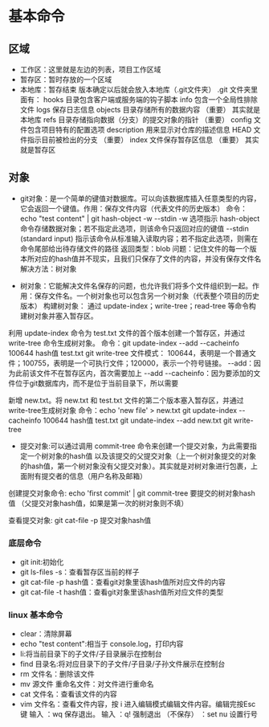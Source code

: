 # 基本命令

## 区域

- 工作区：这里就是左边的列表，项目工作区域
- 暂存区：暂时存放的一个区域
- 本地库：暂存结束 版本确定以后就会放入本地库（.git文件夹）
.git 文件夹里面有：
hooks 目录包含客户端或服务端的钩子脚本
info 包含一个全局性排除文件
logs 保存日志信息
objects 目录存储所有的数据内容  （重要） 其实就是本地库
refs 目录存储指向数据（分支）的提交对象的指针  （重要）
config 文件包含项目特有的配置选项
description 用来显示对仓库的描述信息
HEAD 文件指示目前被检出的分支  （重要）
index 文件保存暂存区信息  （重要）  其实就是暂存区

## 对象

- git对象：是一个简单的键值对数据库。可以向该数据库插入任意类型的内容，它会返回一个键值。作用：保存文件内容（代表文件的历史版本）
命令：echo "test content" | git hash-object -w --stdin
-w 选项指示 hash-object 命令存储数据对象；若不指定此选项，则该命令只返回对应的键值
--stdin (standard input) 指示该命令从标准输入读取内容；若不指定此选项，则需在命令尾部给出待存储文件的路径
返回类型：blob
问题：记住文件的每一个版本所对应的hash值并不现实，且我们只保存了文件的内容，并没有保存文件名
解决方法：树对象

- 树对象：它能解决文件名保存的问题，也允许我们将多个文件组织到一起。作用：保存文件名。一个树对象也可以包含另一个树对象（代表整个项目的历史版本）
构建树对象： 通过 update-index；write-tree；read-tree 等命令构建树对象并塞入暂存区。

利用 update-index 命令为 test.txt 文件的首个版本创建一个暂存区，并通过 write-tree 命令生成树对象。
命令：git update-index --add --cacheinfo 100644 hash值 test.txt
     git write-tree
    文件模式： 100644，表明是一个普通文件；100755，表明是一个可执行文件；120000，表示一个符号链接。
    --add：因为此前该文件不在暂存区内，首次需要加上 --add
    --cacheinfo：因为要添加的文件位于git数据库内，而不是位于当前目录下，所以需要

新增 new.txt。将 new.txt 和 test.txt 文件的第二个版本塞入暂存区，并通过write-tree生成树对象
命令：echo 'new file' > new.txt
     git update-index --cacheinfo 100644 hash值 test.txt
     git undate-index --add new.txt
     git write-tree

- 提交对象:可以通过调用 commit-tree 命令来创建一个提交对象，为此需要指定一个树对象的hash值
以及该提交的父提交对象（上一个树对象提交的对象的hash值，第一个树对象没有父提交对象）。其实就是对树对象进行包裹，上面附有提交者的信息（用户名称及邮箱）

创建提交对象命令: echo 'first commit' | git commit-tree 要提交的树对象hash值 （父提交对象hash值，如果是第一次的树对象则不填）

查看提交对象: git cat-file -p 提交对象hash值

### 底层命令

- git init:初始化
- git ls-files -s：查看暂存区当前的样子
- git cat-file -p hash值：查看git对象里该hash值所对应文件的内容
- git cat-file -t hash值：查看git对象里该hash值所对应文件的类型

### linux 基本命令

- clear：清除屏幕
- echo "test content":相当于 console.log，打印内容
- li:将当前目录下的子文件/子目录展示在控制台
- find 目录名:将对应目录下的子文件/子目录/子孙文件展示在控制台
- rm 文件名：删除该文件
- mv 源文件 重命名文件：对文件进行重命名
- cat 文件名：查看该文件的内容
- vim 文件名：查看文件内容，按 i 进入编辑模式编辑文件内容。编辑完按Esc键
输入 ：wq 保存退出。  输入 ：q! 强制退出 （不保存） ：set nu 设置行号
